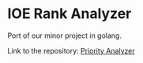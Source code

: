 # IOE Rank Analyzer

Port of our minor project in golang.

Link to the repository:
[Priority Analyzer](https://github.com/ankitpaudel20/priority-analyzer)
